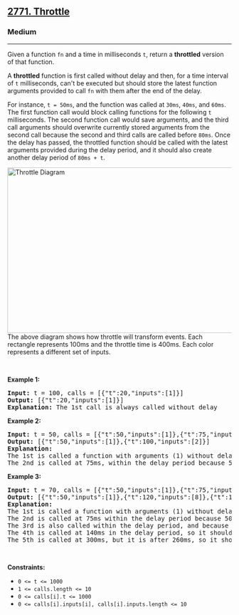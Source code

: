<h2><a href="https://leetcode.com/problems/throttle">2771. Throttle</a></h2><h3>Medium</h3><hr><p>Given a function <code>fn</code> and&nbsp;a time in milliseconds <code>t</code>, return&nbsp;a <strong>throttled</strong> version of that function.</p>

<p>A <strong>throttled</strong> function is first called without delay and then, for a time interval of <code>t</code> milliseconds, can&#39;t be executed but should store the latest function arguments provided to call <code>fn</code> with them after the end of the delay.</p>

<p>For instance, <code>t = 50ms</code>, and the function was called at <code>30ms</code>, <code>40ms</code>, and <code>60ms</code>. The first function call would block calling functions for the following <code>t</code> milliseconds. The second function call would save arguments, and the third call arguments should overwrite currently stored arguments from the second call because the second and third calls are called before <code>80ms</code>. Once the delay has passed, the throttled function should be called with the latest arguments provided during the delay period, and it should also create another delay period of <code>80ms + t</code>.</p>

<p><img alt="Throttle Diagram" src="https://assets.leetcode.com/uploads/2023/04/08/screen-shot-2023-04-08-at-120313-pm.png" style="width: 1156px; height: 372px;" />The above diagram&nbsp;shows how throttle&nbsp;will transform&nbsp;events. Each rectangle represents 100ms and the throttle&nbsp;time is 400ms. Each color represents a different set of inputs.</p>

<p>&nbsp;</p>
<p><strong class="example">Example 1:</strong></p>

<pre>
<strong>Input:</strong> t = 100, calls = [{&quot;t&quot;:20,&quot;inputs&quot;:[1]}]
<strong>Output:</strong> [{&quot;t&quot;:20,&quot;inputs&quot;:[1]}]
<strong>Explanation:</strong> The 1st call is always called without delay
</pre>

<p><strong class="example">Example 2:</strong></p>

<pre>
<strong>Input:</strong> t = 50, calls = [{&quot;t&quot;:50,&quot;inputs&quot;:[1]},{&quot;t&quot;:75,&quot;inputs&quot;:[2]}]
<strong>Output:</strong> [{&quot;t&quot;:50,&quot;inputs&quot;:[1]},{&quot;t&quot;:100,&quot;inputs&quot;:[2]}]
<strong>Explanation:</strong> 
The 1st is called a function with arguments (1) without delay.
The 2nd is called at 75ms, within the delay period because 50ms + 50ms = 100ms, so the next call can be reached at 100ms. Therefore, we save arguments from the 2nd call to use them at the callback of the 1st call.
</pre>

<p><strong class="example">Example 3:</strong></p>

<pre>
<strong>Input:</strong> t = 70, calls = [{&quot;t&quot;:50,&quot;inputs&quot;:[1]},{&quot;t&quot;:75,&quot;inputs&quot;:[2]},{&quot;t&quot;:90,&quot;inputs&quot;:[8]},{&quot;t&quot;: 140, &quot;inputs&quot;:[5,7]},{&quot;t&quot;: 300, &quot;inputs&quot;: [9,4]}]
<strong>Output:</strong> [{&quot;t&quot;:50,&quot;inputs&quot;:[1]},{&quot;t&quot;:120,&quot;inputs&quot;:[8]},{&quot;t&quot;:190,&quot;inputs&quot;:[5,7]},{&quot;t&quot;:300,&quot;inputs&quot;:[9,4]}]
<strong>Explanation:</strong> 
The 1st is called a function with arguments (1) without delay.
The 2nd is called at 75ms within the delay period because 50ms + 70ms = 120ms, so it should only save arguments.&nbsp;
The 3rd is also called within the delay period, and because we need just the latest function arguments, we overwrite previous ones. After the delay period, we do a callback at 120ms with saved arguments. That callback makes another delay period of 120ms + 70ms = 190ms so that the next function can be called at 190ms.
The 4th is called at 140ms in the delay period, so it should be called as a callback at 190ms. That will create another delay period of 190ms + 70ms = 260ms.
The 5th is called at 300ms, but it is after 260ms, so it should be called immediately and should create another delay period of 300ms + 70ms = 370ms.</pre>

<p>&nbsp;</p>
<p><strong>Constraints:</strong></p>

<ul>
	<li><code>0 &lt;= t &lt;= 1000</code></li>
	<li><code>1 &lt;= calls.length &lt;= 10</code></li>
	<li><code>0 &lt;= calls[i].t &lt;= 1000</code></li>
	<li><code>0 &lt;= calls[i].inputs[i], calls[i].inputs.length &lt;= 10</code></li>
</ul>
